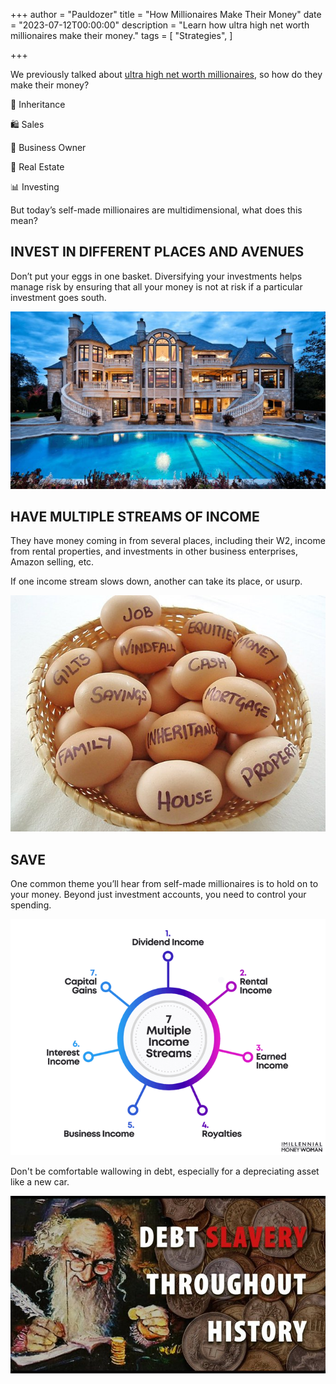 +++
author = "Pauldozer"
title = "How Millionaires Make Their Money"
date = "2023-07-12T00:00:00"
description = "Learn how ultra high net worth millionaires make their money."
tags = [
    "Strategies",
]

+++

We previously talked about [ultra high net worth millionaires](../6-characteristics-of-millionaires/), so how do they make their money?

🏦 Inheritance 

🛍️ Sales

📇 Business Owner

🏬 Real Estate

📊 Investing


But today’s self-made millionaires are multidimensional, what does this mean?

## **INVEST IN DIFFERENT PLACES AND AVENUES**

Don’t put your eggs in one basket. Diversifying your investments helps manage risk by ensuring that all your money is not at risk if a particular investment goes south.

![](images/mansion.jpeg)


## **HAVE MULTIPLE STREAMS OF INCOME**

They have money coming in from several places, including their W2, income from rental properties, and investments in other business enterprises, Amazon selling, etc.

If one income stream slows down, another can take its place, or usurp.

![](images/eggbasket.jpeg)


## **SAVE**

One common theme you’ll hear from self-made millionaires is to hold on to your money. Beyond just investment accounts, you need to control your spending. 

![](images/incomestreams.png)


Don't be comfortable wallowing in debt, especially for a depreciating asset like a new car.

![](images/slavery.jpeg)


